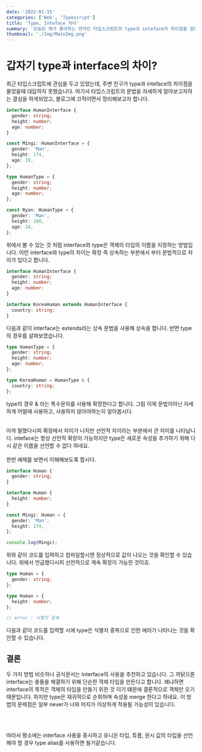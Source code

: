 ```yaml
---
date: '2022-01-15'
categories: ['Web', 'Typescript']
title: 'Type, Inteface 차이'
summary: '오늘은 제가 좋아하는 언어인 타입스크립트의 type과 inteface의 차이점을 알아봅시다.'
thumbnail: './Img/MainImg.png'
---
```


# 갑자기 type과 interface의 차이?

최근 타입스크립트에 관심을 두고 있었는데, 주변 친구가 type과 inteface의 차이점을 물었을때
대답하지 못했습니다. 여기서 타입스크립트의 문법을 자세하게 알아보고자하는 결심을 하게되었고, 블로그에 끄적이면서 정리해보고자 합니다.

```typescript
interface HumanInterface {
  gender: string;
  height: number;
  age: number;
}

const Mingi: HumanInterface = {
  gender: 'Man',
  height: 174,
  age: 19,
};

type HumanType = {
  gender: string;
  height: number;
  age: number;
};

const Ryan: HumanType = {
  gender: 'Man',
  height: 180,
  age: 24,
};
```

위에서 볼 수 있는 것 처럼 interface와 type은 객체의 타입의 이름을 지정하는 방법입니다.
이런 interface와 type의 차이는 확장 즉 상속하는 부분에서 부터 문법적으로 차이가 있다고 합니다.

```typescript
interface HumanInterface {
  gender: string;
  height: number;
  age: number;
}

interface KoreaHuman extends HumanInterface {
  country: string;
}
```

다음과 같이 interface는 extends라는 상속 문법을 사용해 상속을 합니다.
반면 type의 경우를 살펴보겠습니다.

```typescript
type HumanType = {
  gender: string;
  height: number;
  age: number;
};

type KoreaHuman = HumanType & {
  country: string;
};
```

type의 경우 & 라는 특수문자를 사용해 확장한다고 합니다.
그럼 이제 문법이아닌 자세하게 어떨때 사용하고, 사용하지 않아야하는지 알아봅시다.<br/><br/>

아까 말했다시피 확장에서 차이가 나지만 선언적 차이라는 부분에서 큰 차이를 나타납니다.
inteface는 항상 선언적 확장이 가능하지만 type은 새로운 속성을 추가하기 위해 다시 같은 이름을 선언할 수 없다 하네요.
<br/><br/>
한번 예제를 보면서 이해해보도록 합시다.

```typescript
interface Human {
  gender: string;
}

interface Human {
  height: number;
}

const Mingi: Human = {
  gender: 'Man',
  height: 174,
};

console.log(Mingi);
```

위와 같이 코드를 입력하고 컴파일할시엔 정상적으로 값이 나오는 것을 확인할 수 있습니다.
위에서 언급했다시피 선언적으로 계속 확장이 가능한 것이죠.

```typescript
type Human = {
  gender: string;
};

type Human = {
  height: number;
};

// error : 식별자 중복
```

다음과 같이 코드를 입력할 시에 type은 식별자 중복으로 인한 에러가 나타나는 것을 확인할 수 있습니다.

## 결론

두 가지 방법 비슷하나 공식문서는 Interface의 사용을 추천하고 있습니다. 그 까닭으론 interface는 충돌을 해결하기 위해
단순한 객체 타입을 만든다고 합니다. 왜냐하면 interface의 목적은 객체의 타입을 만들기 위한 것 이기 떄문에 결론적으로 객체만 오기 때문입니다.
하지만 type은 재귀적으로 순회하며 속성을 merge 한다고 하네요. 이 방법의 문제점은 일부 never가 나와 머지가 이상하게 적용될 가능성이 있습니다.

<br/><br/>

따라서 평소에는 interface 사용을 중시하고 유니온 타입, 튜플, 원시 값의 타입을 선언해야 할 경우 type alias를 사용하면 될거같습니다.

